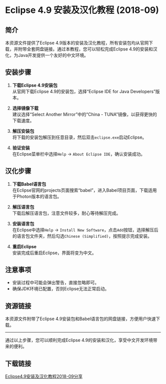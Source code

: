 # Eclipse 4.9 安装及汉化教程 (2018-09)

## 简介
本资源文件提供了Eclipse 4.9版本的安装及汉化教程，所有安装包均从官网下载，并附带全套网盘链接。通过本教程，您可以轻松完成Eclipse 4.9的安装和汉化，为Java开发提供一个友好的中文环境。

## 安装步骤
1. **下载Eclipse 4.9安装包**  
   从官网下载Eclipse 4.9的安装包，选择“Eclipse IDE for Java Developers”版本。

2. **选择镜像下载**  
   建议选择“Select Another Mirror”中的“China - TUNA”镜像，以获得更快的下载速度。

3. **解压安装包**  
   将下载的安装包解压到任意目录，然后双击`eclipse.exe`启动Eclipse。

4. **验证安装**  
   在Eclipse菜单栏中选择`Help` -> `About Eclipse IDE`，确认安装成功。

## 汉化步骤
1. **下载Babel语言包**  
   在Eclipse官网的projects页面搜索“babel”，进入Babel项目页面，下载适用于Photon版本的语言包。

2. **解压语言包**  
   下载后解压语言包，注意文件较多，耐心等待解压完成。

3. **安装语言包**  
   在Eclipse中选择`Help` -> `Install New Software`，点击`Add`按钮，选择解压后的语言包文件夹，然后勾选`Chinese (Simplified)`，按照提示完成安装。

4. **重启Eclipse**  
   安装完成后重启Eclipse，界面将变为中文。

## 注意事项
- 安装过程中可能会弹出警告，直接忽略即可。
- 确保JDK环境已配置，否则Eclipse无法正常启动。

## 资源链接
本资源文件附带了Eclipse 4.9安装包和Babel语言包的网盘链接，方便用户快速下载。

---

通过以上步骤，您可以顺利完成Eclipse 4.9的安装和汉化，享受中文开发环境带来的便利。

## 下载链接

[Eclipse4.9安装及汉化教程2018-09分享](https://pan.quark.cn/s/8f3988c558bf)